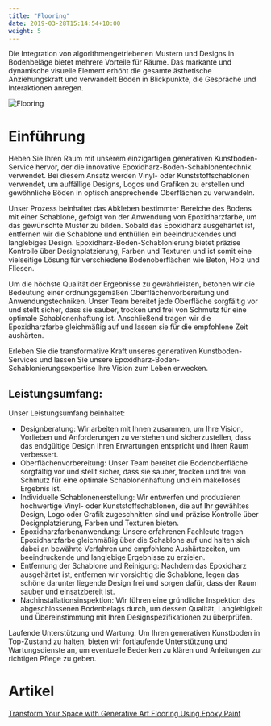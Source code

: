 ```yaml
---
title: "Flooring"
date: 2019-03-28T15:14:54+10:00
weight: 5
---
```


Die Integration von algorithmengetriebenen Mustern und Designs in Bodenbeläge bietet mehrere Vorteile für Räume. Das markante und dynamische visuelle Element erhöht die gesamte ästhetische Anziehungskraft und verwandelt Böden in Blickpunkte, die Gespräche und Interaktionen anregen.

![Flooring](/images/illustrations/flooring.png)

# Einführung

Heben Sie Ihren Raum mit unserem einzigartigen generativen Kunstboden-Service hervor, der die innovative Epoxidharz-Boden-Schablonentechnik verwendet. Bei diesem Ansatz werden Vinyl- oder Kunststoffschablonen verwendet, um auffällige Designs, Logos und Grafiken zu erstellen und gewöhnliche Böden in optisch ansprechende Oberflächen zu verwandeln.

Unser Prozess beinhaltet das Abkleben bestimmter Bereiche des Bodens mit einer Schablone, gefolgt von der Anwendung von Epoxidharzfarbe, um das gewünschte Muster zu bilden. Sobald das Epoxidharz ausgehärtet ist, entfernen wir die Schablone und enthüllen ein beeindruckendes und langlebiges Design. Epoxidharz-Boden-Schablonierung bietet präzise Kontrolle über Designplatzierung, Farben und Texturen und ist somit eine vielseitige Lösung für verschiedene Bodenoberflächen wie Beton, Holz und Fliesen.

Um die höchste Qualität der Ergebnisse zu gewährleisten, betonen wir die Bedeutung einer ordnungsgemäßen Oberflächenvorbereitung und Anwendungstechniken. Unser Team bereitet jede Oberfläche sorgfältig vor und stellt sicher, dass sie sauber, trocken und frei von Schmutz für eine optimale Schablonenhaftung ist. Anschließend tragen wir die Epoxidharzfarbe gleichmäßig auf und lassen sie für die empfohlene Zeit aushärten.

Erleben Sie die transformative Kraft unseres generativen Kunstboden-Services und lassen Sie unsere Epoxidharz-Boden-Schablonierungsexpertise Ihre Vision zum Leben erwecken.

## Leistungsumfang:

Unser Leistungsumfang beinhaltet:

- Designberatung: Wir arbeiten mit Ihnen zusammen, um Ihre Vision, Vorlieben und Anforderungen zu verstehen und sicherzustellen, dass das endgültige Design Ihren Erwartungen entspricht und Ihren Raum verbessert.
- Oberflächenvorbereitung: Unser Team bereitet die Bodenoberfläche sorgfältig vor und stellt sicher, dass sie sauber, trocken und frei von Schmutz für eine optimale Schablonenhaftung und ein makelloses Ergebnis ist.
- Individuelle Schablonenerstellung: Wir entwerfen und produzieren hochwertige Vinyl- oder Kunststoffschablonen, die auf Ihr gewähltes Design, Logo oder Grafik zugeschnitten sind und präzise Kontrolle über Designplatzierung, Farben und Texturen bieten.
- Epoxidharzfarbenanwendung: Unsere erfahrenen Fachleute tragen Epoxidharzfarbe gleichmäßig über die Schablone auf und halten sich dabei an bewährte Verfahren und empfohlene Aushärtezeiten, um beeindruckende und langlebige Ergebnisse zu erzielen.
- Entfernung der Schablone und Reinigung: Nachdem das Epoxidharz ausgehärtet ist, entfernen wir vorsichtig die Schablone, legen das schöne darunter liegende Design frei und sorgen dafür, dass der Raum sauber und einsatzbereit ist.
- Nachinstallationsinspektion: Wir führen eine gründliche Inspektion des abgeschlossenen Bodenbelags durch, um dessen Qualität, Langlebigkeit und Übereinstimmung mit Ihren Designspezifikationen zu überprüfen.

Laufende Unterstützung und Wartung: Um Ihren generativen Kunstboden in Top-Zustand zu halten, bieten wir fortlaufende Unterstützung und Wartungsdienste an, um eventuelle Bedenken zu klären und Anleitungen zur richtigen Pflege zu geben.

# Artikel

[Transform Your Space with Generative Art Flooring Using Epoxy Paint](https://medium.com/generatedart/transform-your-space-with-generative-art-flooring-using-epoxy-paint-d596c395094c)


